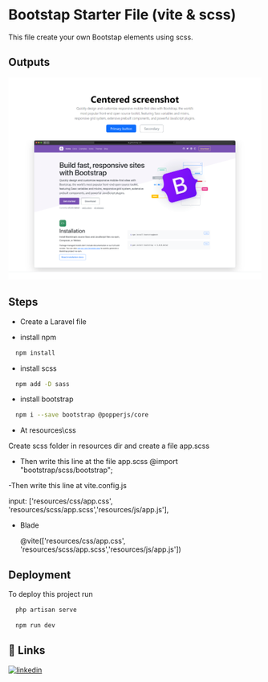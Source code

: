 
# Bootstap Starter File (vite & scss)

This file create your own Bootstap elements using scss.

## Outputs

![App Screenshot](./output.png)


## Steps

- Create a Laravel file

- install npm
```bash
  npm install
```

- install scss

```bash
  npm add -D sass
```

- install bootstrap

```bash
  npm i --save bootstrap @popperjs/core
```
- At resources\css

Create scss folder in resources dir and create a file app.scss 

- Then write this line at the file app.scss
@import "bootstrap/scss/bootstrap";

-Then write this line at vite.config.js

input: ['resources/css/app.css', 'resources/scss/app.scss','resources/js/app.js'],

- Blade

    @vite(['resources/css/app.css', 'resources/scss/app.scss','resources/js/app.js'])

## Deployment

To deploy this project run

```bash
  php artisan serve
```
```bash
  npm run dev
```
## 🔗 Links

[![linkedin](https://img.shields.io/badge/linkedin-0A66C2?style=for-the-badge&logo=linkedin&logoColor=white)](https://www.linkedin.com/in/kazi-maruful-islam/)

